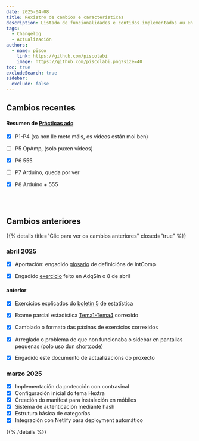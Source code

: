 ```yaml
---
date: 2025-04-08
title: Rexistro de cambios e características
description: Listado de funcionalidades e contidos implementados ou en proceso
tags:
  - Changelog
  - Actualización
authors:
  - name: pisco
    link: https://github.com/piscolabi
    image: https://github.com/piscolabi.png?size=40
toc: true
excludeSearch: true
sidebar:
  exclude: false
---
```


## Cambios recentes



#### Resumen de [Prácticas adq](../../../docs/primeiro/adqsin/practicas)
- [x] P1-P4 (xa non lle meto máis, os vídeos están moi ben)
- [ ] P5 OpAmp, (solo puxen vídeos)
- [x] P6 555
- [ ] P7 Arduino, queda por ver
- [x] P8 Arduino + 555


<br><br>

## Cambios anteriores

{{% details title="Clic para ver os cambios anteriores" closed="true" %}}

### abril 2025
- [x] Aportación: engadido [glosario](../../../docs/primeiro/1cuatri/intcomp/#glosario) de definicións de IntComp 
- [x] Engadido [exercicio](../../../docs/primeiro/adqsin/apuntes/LoRa-exercicio) feito en AdqSin o 8 de abril


#### anterior
- [x] Exercicios explicados do [boletín 5](../../../docs/primeiro/Estatistica/Practicas/BOL_5) de estatística
- [x] Exame parcial estadística [Tema1-Tema4](../../../docs/primeiro/Estatistica/exames/#04-01-examen-t1-t4-escrito) correxido
- [x] Cambiado o formato das páxinas de exercicios correxidos 
- [x] Arreglado o problema de que non funcionaba o sidebar en pantallas pequenas (polo uso dun [shortcode](../../2025/04-03-novo-layout-boletins/#shortcode-para-ocultar-sidebar))
- [x] Engadido este documento de actualizacións do proxecto


### marzo 2025
- [x] Implementación da protección con contrasinal
- [x] Configuración inicial do tema Hextra
- [x] Creación do manifest para instalación en móbiles
- [x] Sistema de autenticación mediante hash
- [x] Estrutura básica de categorías
- [x] Integración con Netlify para deployment automático

{{% /details %}}